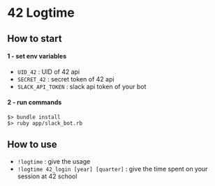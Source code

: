# 42 Logtime

## How to start

#### 1 - set env variables
- `UID_42` : UID of 42 api
- `SECRET_42` : secret token of 42 api
- `SLACK_API_TOKEN` : slack api token of your bot

#### 2 - run commands
```
$> bundle install
$> ruby app/slack_bot.rb
```

## How to use
- `!logtime` : give the usage
- `!logtime 42_login [year] [quarter]` : give the time spent on your session at 42 school
